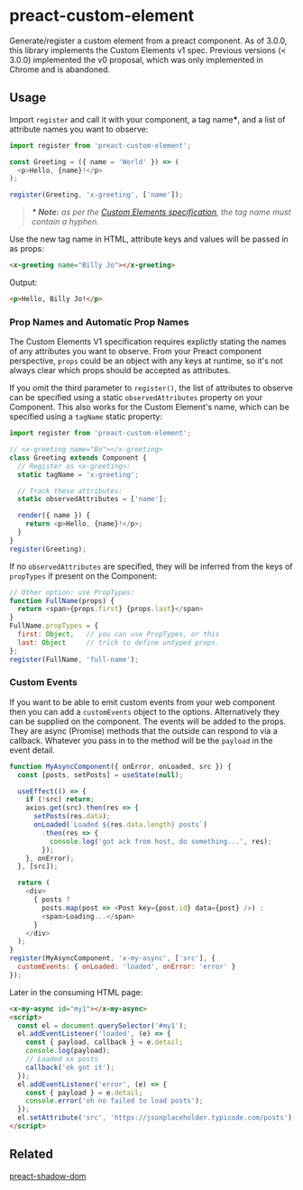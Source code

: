 # preact-custom-element

Generate/register a custom element from a preact component. As of 3.0.0, this library implements the Custom Elements v1 spec.
Previous versions (< 3.0.0) implemented the v0 proposal, which was only implemented in Chrome and is abandoned.

## Usage

Import `register` and call it with your component, a tag name<strong>*</strong>, and a list of attribute names you want to observe:

```javascript
import register from 'preact-custom-element';

const Greeting = ({ name = 'World' }) => (
  <p>Hello, {name}!</p>
);

register(Greeting, 'x-greeting', ['name']);
```

> _**\* Note:** as per the [Custom Elements specification](https://html.spec.whatwg.org/multipage/custom-elements.html#valid-custom-element-name), the tag name must contain a hyphen._

Use the new tag name in HTML, attribute keys and values will be passed in as props:

```html
<x-greeting name="Billy Jo"></x-greeting>
```

Output:

```html
<p>Hello, Billy Jo!</p>
```

### Prop Names and Automatic Prop Names

The Custom Elements V1 specification requires explictly stating the names of any attributes you want to observe. From your Preact component perspective, `props` could be an object with any keys at runtime, so it's not always clear which props should be accepted as attributes.

If you omit the third parameter to `register()`, the list of attributes to observe can be specified using a static `observedAttributes` property on your Component. This also works for the Custom Element's name, which can be specified using a `tagName` static property:

```js
import register from 'preact-custom-element';

// <x-greeting name="Bo"></x-greeting>
class Greeting extends Component {
  // Register as <x-greeting>:
  static tagName = 'x-greeting';

  // Track these attributes:
  static observedAttributes = ['name'];

  render({ name }) {
    return <p>Hello, {name}!</p>;
  }
}
register(Greeting);
```

If no `observedAttributes` are specified, they will be inferred from the keys of `propTypes` if present on the Component:

```js
// Other option: use PropTypes:
function FullName(props) {
  return <span>{props.first} {props.last}</span>
}
FullName.propTypes = {
  first: Object,   // you can use PropTypes, or this
  last: Object     // trick to define untyped props.
};
register(FullName, 'full-name');
```

### Custom Events

If you want to be able to emit custom events from your web component then you can add a `customEvents` object to the options.
Alternatively they can be supplied on the component. The events will be added to the props. They are async (Promise) methods
that the outside can respond to via a callback. Whatever you pass in to the method will be the `payload` in the event detail.

```js
function MyAsyncComponent({ onError, onLoaded, src }) {
  const [posts, setPosts] = useState(null);

  useEffect(() => {
    if (!src) return;
    axios.get(src).then(res => {
      setPosts(res.data);
      onLoaded(`Loaded ${res.data.length} posts`)
        .then(res => {
          console.log('got ack from host, do something...', res);
        });
    }, onError);
  }, [src]);

  return (
    <div>
      { posts ?
        posts.map(post => <Post key={post.id} data={post} />) :
        <span>Loading...</span>
      }
    </div>
  );
}
register(MyAsyncComponent, 'x-my-async', ['src'], {
  customEvents: { onLoaded: 'loaded', onError: 'error' }
});
```

Later in the consuming HTML page:

```html
<x-my-async id="my1"></x-my-async>
<script>
  const el = document.querySelector('#my1');
  el.addEventListener('loaded', (e) => {
    const { payload, callback } = e.detail;
    console.log(payload);
    // Loaded xx posts
    callback('ok got it');
  });
  el.addEventListener('error', (e) => {
    const { payload } = e.detail;
    console.error('oh no failed to load posts');
  });
  el.setAttribute('src', 'https://jsonplaceholder.typicode.com/posts');
</script>
```

## Related

[preact-shadow-dom](https://github.com/bspaulding/preact-shadow-dom)

